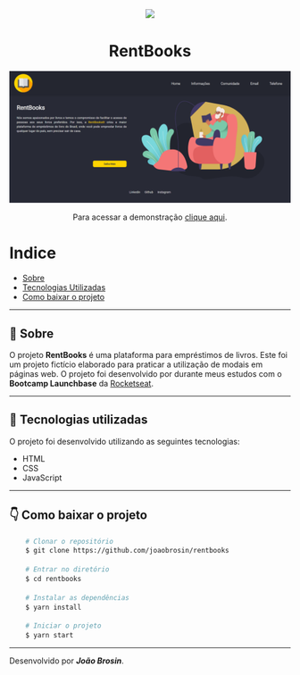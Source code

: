 <div align="center">
    <img width="100px" src="https://image.flaticon.com/icons/svg/945/945170.svg">
    <h1> RentBooks </h1>
</div>

<img src="images/layout.png">
<p align="center">Para acessar a demonstração <a href="#">clique aqui</a>.</p>


# Indice
- [Sobre](#-sobre)
- [Tecnologias Utilizadas](#-tecnologias-utilizadas)
- [Como baixar o projeto](#-como-baixar-o-projeto)

---

## 📝 Sobre
O projeto **RentBooks** é uma plataforma para empréstimos de livros. Este foi um projeto fictício elaborado para praticar a utilização de modais em páginas web. O projeto foi desenvolvido por durante meus estudos com o **Bootcamp Launchbase** da [Rocketseat](https://rocketseat.com.br).

---

## 🚀 Tecnologias utilizadas
O projeto foi desenvolvido utilizando as seguintes tecnologias:

- HTML
- CSS
- JavaScript

---

## 👇 Como baixar o projeto
```bash
    # Clonar o repositório
    $ git clone https://github.com/joaobrosin/rentbooks

    # Entrar no diretório
    $ cd rentbooks

    # Instalar as dependências
    $ yarn install

    # Iniciar o projeto
    $ yarn start
```
---

Desenvolvido por ***João Brosin***.